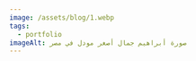 ```yaml
---
image: /assets/blog/1.webp
tags:
  - portfolio
imageAlt: صورة أبراهيم جمال أصغر مودل في مصر
---
```

